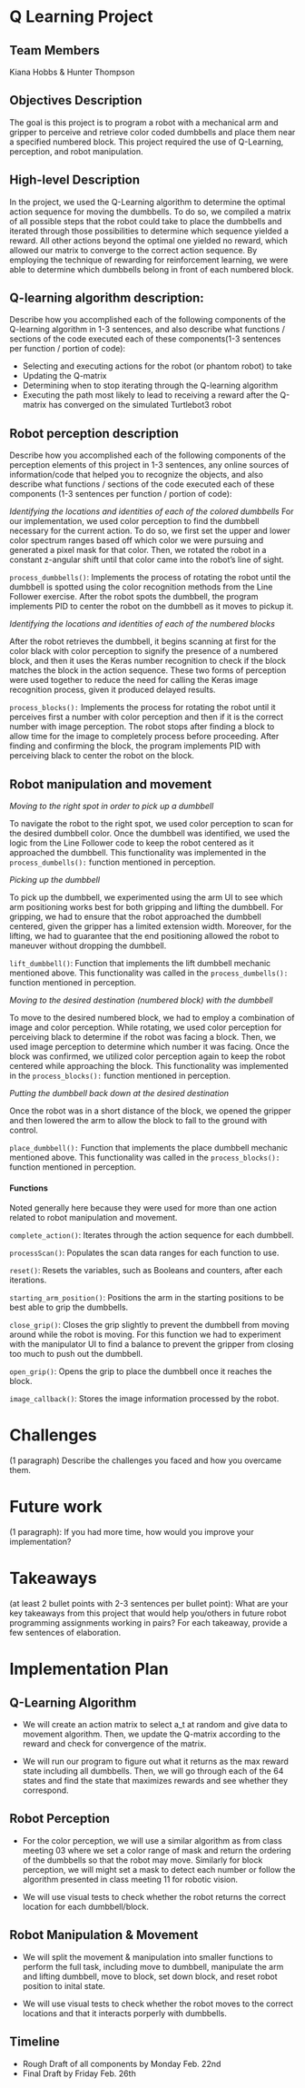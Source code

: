 # Q Learning Project

## Team Members
Kiana Hobbs & Hunter Thompson

## Objectives Description 
The goal is this project is to program a robot with a mechanical arm and gripper to perceive and retrieve color coded dumbbells and place them near a specified numbered block. This project required the use of Q-Learning, perception, and robot manipulation. 

## High-level  Description
In the project, we used the Q-Learning algorithm to determine the optimal action sequence for moving the dumbbells. To do so, we compiled a matrix of all possible steps that the robot could take to place the dumbbells and iterated through those possibilities to determine which sequence yielded a reward. All other actions beyond the optimal one yielded no reward, which allowed our matrix to converge to the correct action sequence. By employing the technique of rewarding for reinforcement learning, we were able to determine which dumbbells belong in front of each numbered block.

## Q-learning algorithm description: 
Describe how you accomplished each of the following components of the Q-learning algorithm in 1-3 sentences, and also describe what functions / sections of the code executed each of these components(1-3 sentences per function / portion of code):
* Selecting and executing actions for the robot (or phantom robot) to take
* Updating the Q-matrix
* Determining when to stop iterating through the Q-learning algorithm
* Executing the path most likely to lead to receiving a reward after the Q-matrix has converged on the simulated Turtlebot3 robot

## Robot perception description
Describe how you accomplished each of the following components of the perception elements of this project in 1-3 sentences, any online sources of information/code that helped you to recognize the objects, and also describe what functions / sections of the code executed each of these components (1-3 sentences per function / portion of code):

*Identifying the locations and identities of each of the colored dumbbells*
For our implementation, we used color perception to find the dumbbell necessary for the current action. To do so, we first set the upper and lower color spectrum ranges based off which color we were pursuing and generated a pixel mask for that color. Then, we rotated the robot in a constant z-angular shift until that color came into the robot’s line of sight. 

```process_dumbbells()```: Implements the process of rotating the robot until the dumbbell is spotted using the color recognition methods from the Line Follower exercise. After the robot spots the dumbbell, the program implements PID to center the robot on the dumbbell as it moves to pickup it.

*Identifying the locations and identities of each of the numbered blocks*

After the robot retrieves the dumbbell, it begins scanning at first for the color black with color perception to signify the presence of a numbered block, and then it uses the Keras number recognition to check if the block matches the block in the action sequence. These two forms of perception were used together to reduce the need for calling the Keras image recognition process, given it produced delayed results.

```process_blocks():``` Implements the process for rotating the robot until it perceives first a number with color perception and then if it is the correct number with image perception. The robot stops after finding a block to allow time for the image to completely process before proceeding. After finding and confirming the block, the program implements PID with perceiving black to center the robot on the block.

## Robot manipulation and movement

*Moving to the right spot in order to pick up a dumbbell*

To navigate the robot to the right spot, we used color perception to scan for the desired dumbbell color. Once the dumbbell was identified, we used the logic from the Line Follower code to keep the robot centered as it approached the dumbbell. This functionality was implemented in the ```process_dumbells():``` function mentioned in perception.

*Picking up the dumbbell*

To pick up the dumbbell, we experimented using the arm UI to see which arm positioning works best for both gripping and lifting the dumbbell. For gripping, we had to ensure that the robot approached the dumbbell centered, given the gripper has a limited extension width. Moreover, for the lifting, we had to guarantee that the end positioning allowed the robot to maneuver without dropping the dumbbell. 

```lift_dumbbell()```:  Function that implements the lift dumbbell mechanic mentioned above. This functionality was called in the ```process_dumbells():``` function mentioned in perception.

*Moving to the desired destination (numbered block) with the dumbbell*

To move to the desired numbered block, we had to employ a combination of image and color perception. While rotating, we used color perception for perceiving black to determine if the robot was facing a block. Then, we used image perception to determine which number it was facing. Once the block was confirmed, we utilized color perception again to keep the robot centered while approaching the block. This functionality was implemented in the ```process_blocks():``` function mentioned in perception.

*Putting the dumbbell back down at the desired destination*

Once the robot was in a short distance of the block, we opened the gripper and then lowered the arm to allow the block to fall to the ground with control.  

```place_dumbbell():``` Function that implements the place dumbbell mechanic mentioned above. This functionality was called in the ```process_blocks():``` function mentioned in perception.

#### Functions
Noted generally here because they were used for more than one action related to robot manipulation and movement.

```complete_action()```: Iterates through the action sequence for each dumbbell.
    
```processScan()```: Populates the scan data ranges for each function to use.

```reset()```: Resets the variables, such as Booleans and counters, after each iterations.

```starting_arm_position()```: Positions the arm in the starting positions to be best able to grip the dumbbells.

```close_grip()```: Closes the grip slightly to prevent the dumbbell from moving around while the robot is moving. For this function we had to experiment with the manipulator UI to find a balance to prevent the gripper from closing too much to push out the dumbbell.

```open_grip()```: Opens the grip to place the dumbbell once it reaches the block.

```image_callback()```: Stores the image information processed by the robot.

# Challenges 
(1 paragraph) Describe the challenges you faced and how you overcame them.

# Future work 
(1 paragraph): If you had more time, how would you improve your implementation?
# Takeaways 
(at least 2 bullet points with 2-3 sentences per bullet point): What are your key takeaways from this project that would help you/others in future robot programming assignments working in pairs? For each takeaway, provide a few sentences of elaboration.

# Implementation Plan

## Q-Learning Algorithm
- We will create an action matrix to select a_t at random and give data to
  movement algorithm. Then, we update the Q-matrix according to the reward
  and check for convergence of the matrix. 

- We will run our program to figure out what it returns as the max reward
  state including all dumbbells. Then, we will go through each of the 64 
  states and find the state that maximizes rewards and see whether they
  correspond. 

## Robot Perception
- For the color perception, we will use a similar algorithm as from class 
  meeting 03 where we set a color range of mask and return the ordering of
  the dumbbells so that the robot may move. Similarly for block perception, we
  will might set a mask to detect each number or follow the algorithm presented
  in class meeting 11 for robotic vision. 

- We will use visual tests to check whether the robot returns the correct 
  location for each dumbbell/block. 

## Robot Manipulation & Movement
- We will split the movement & manipulation into smaller functions to perform
  the full task, including move to dumbbell, manipulate the arm and lifting 
  dumbbell, move to block, set down block, and reset robot position to inital
  state. 

- We will use visual tests to check whether the robot moves to the correct
  locations and that it interacts porperly with dumbbells. 

## Timeline
- Rough Draft of all components by Monday Feb. 22nd
- Final Draft by Friday Feb. 26th
